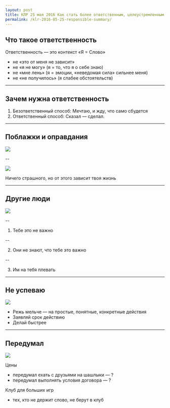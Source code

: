 ```yaml
---
layout: post
title: КЛР 25 мая 2016 Как стать более ответственным, целеустремленным человеком
permalink: /klr-2016-05-25-responsible-summary/
---
```


## Что такое ответственность

Ответственность — это контекст «Я = Слово»

- не «это от меня не зависит»
- не «я не могу» (я = то, что я о себе знаю)
- не «мне лень» (я = эмоции, «неведомая сила» сильнее меня)
- не «не получилось» (я слабее обстоятельств)

---

## Зачем нужна ответственность

1. Безответственный способ: Мечтаю, и жду, что само сбудется
2. Ответственный способ: Сказал — сделал.

---

## Поблажки и оправдания

![](https://pp.vk.me/c626929/v626929697/b9af/Yr0OHKN2eVU.jpg)

--

![](https://s-media-cache-ak0.pinimg.com/736x/9a/f8/c4/9af8c4ea09972daa82473823532bf305.jpg)

Ничего страшного, но от этого зависит твоя жизнь

---

## Другие люди

![](https://pp.vk.me/c626929/v626929697/b9b9/rSwUh79yoWk.jpg)

--

1. Тебе это не важно

--

2. Они не знают, что тебе это важно

--

3. Им на тебя плевать

---

## Не успеваю

![](https://pp.vk.me/c626929/v626929697/b9c3/YGrjnOTn9kg.jpg)

- Режь мельче — на простые, понятные, конкретные действия
- Заявляй срок действию
- Делай быстрее

---

## Передумал

![](https://pp.vk.me/c626929/v626929697/b9cd/ySklwgmn_cM.jpg)

Цены

- передумал ехать с друзьями на шашлыки — ?
- передумал выполнять условия договора — ?

Клуб для больших игр

- тех, кто не держит слово, не берут в клуб
